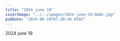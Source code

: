 ```yaml
---
title: "2024 june 19"
coverImage: "../../images/2024-june-19-QwNz.jpg"
pubDate: "2024-06-19T07:20:49.859Z"
---
```


2024 june 19
